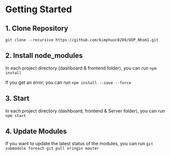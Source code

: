 # Getting Started

## 1. Clone Repository

`git clone --recursive https://github.com/kimphuoc0209/OOP_Nhom1.git`

## 2. Install node_modules

In each project directory (dashboard & frontend folder), you can run `npm install`

If you get an error, you can run `npm install --save --force`

## 3. Start

In each project directory (dashboard, frontend & Server folder), you can run `npm start`

## 4. Update Modules

If you want to update the latest status of the modules, you can run `git submodule foreach git pull oringin master`
